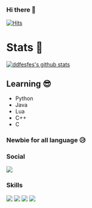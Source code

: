 ### Hi there 👋
[![Hits](https://hits.seeyoufarm.com/api/count/incr/badge.svg?url=https%3A%2F%2Fgithub.com%2Fddfesfes%2F&count_bg=%2379C83D&title_bg=%23555555&icon=&icon_color=%23E7E7E7&title=Hit!&edge_flat=false)](https://hits.seeyoufarm.com)

# Stats 🥶
[![ddfesfes's github stats](https://github-readme-stats.vercel.app/api?username=ddfesfes)](https://github.com/ddfesfes/github-readme-stats)

## Learning 😎
- Python
- Java
- Lua
- C++
- C
### Newbie for all language 😥

### Social
<img src="https://img.shields.io/badge/GitHub-100000?style=for-the-badge&logo=github&logoColor=white" />

### Skills
<img src="https://img.shields.io/badge/Python-3776AB?style=for-the-badge&logo=python&logoColor=white" />      <img src="https://img.shields.io/badge/JavaScript-F7DF1E?style=for-the-badge&logo=javascript&logoColor=black" />      <img src="https://img.shields.io/badge/C-00599C?style=for-the-badge&logo=c&logoColor=white" />      <img src="https://img.shields.io/badge/C%2B%2B-00599C?style=for-the-badge&logo=c%2B%2B&logoColor=white" />
